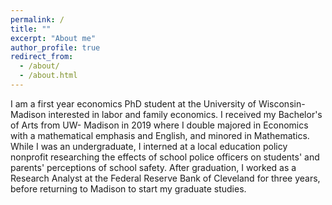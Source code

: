 ```yaml
---
permalink: /
title: ""
excerpt: "About me"
author_profile: true
redirect_from: 
  - /about/
  - /about.html
---
```

I am a first year economics PhD student at the University of Wisconsin- Madison interested in labor and family economics. I received my Bachelor's of Arts from UW- Madison in 2019 where I double majored in Economics with a mathematical emphasis and English, and minored in Mathematics. While I was an undergraduate, I interned at a local education policy nonprofit researching the effects of school police officers on students' and parents' perceptions of school safety. After graduation, I worked as a Research Analyst at the Federal Reserve Bank of Cleveland for three years, before returning to Madison to start my graduate studies. 
